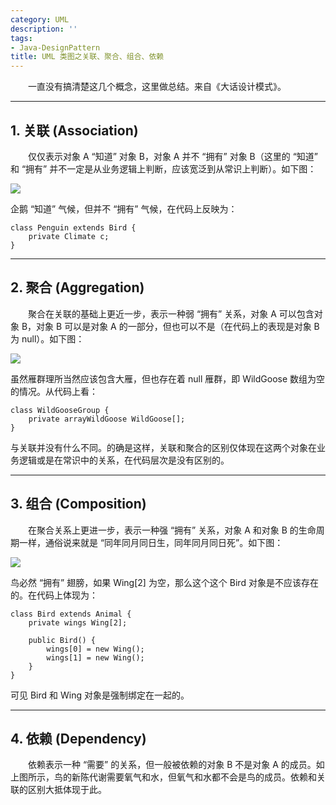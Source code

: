 ```yaml
---
category: UML
description: ''
tags:
- Java-DesignPattern
title: UML 类图之关联、聚合、组合、依赖
---
```


[association]: https://farm2.staticflickr.com/1565/23624880750_e11ceece0a_o_d.png
[aggregation]: https://farm2.staticflickr.com/1713/23624880760_1a8f3a1773_o_d.png
[composition]: https://farm6.staticflickr.com/5775/23552710139_6efab66856_o_d.png

　　一直没有搞清楚这几个概念，这里做总结。来自《大话设计模式》。

---

## 1. 关联 (Association)

　　仅仅表示对象 A “知道” 对象 B，对象 A 并不 “拥有” 对象 B（这里的 “知道” 和 “拥有” 并不一定是从业务逻辑上判断，应该宽泛到从常识上判断）。如下图：

![][association]

企鹅 “知道” 气候，但并不 “拥有” 气候，在代码上反映为：

```
class Penguin extends Bird {  
	private Climate c;  
}  
```

---

## 2. 聚合 (Aggregation)

　　聚合在关联的基础上更近一步，表示一种弱 “拥有” 关系，对象 A 可以包含对象 B，对象 B 可以是对象 A 的一部分，但也可以不是（在代码上的表现是对象 B 为 null）。如下图：

![][aggregation]

虽然雁群理所当然应该包含大雁，但也存在着 null 雁群，即 WildGoose 数组为空的情况。从代码上看：

```
class WildGooseGroup {  
	private arrayWildGoose WildGoose[];  
}  
```

与关联并没有什么不同。的确是这样，关联和聚合的区别仅体现在这两个对象在业务逻辑或是在常识中的关系，在代码层次是没有区别的。

---

## 3. 组合 (Composition)

　　在聚合关系上更进一步，表示一种强 “拥有” 关系，对象 A 和对象 B 的生命周期一样，通俗说来就是 “同年同月同日生，同年同月同日死”。如下图：

![][composition]

鸟必然 “拥有” 翅膀，如果 Wing[2] 为空，那么这个这个 Bird 对象是不应该存在的。在代码上体现为：

```
class Bird extends Animal {  
	private wings Wing[2];  
	  
	public Bird() {  
		wings[0] = new Wing();  
		wings[1] = new Wing();  
	}  
}  
```

可见 Bird 和 Wing 对象是强制绑定在一起的。

---
 
## 4. 依赖 (Dependency)

　　依赖表示一种 “需要” 的关系，但一般被依赖的对象 B 不是对象 A 的成员。如上图所示，鸟的新陈代谢需要氧气和水，但氧气和水都不会是鸟的成员。依赖和关联的区别大抵体现于此。